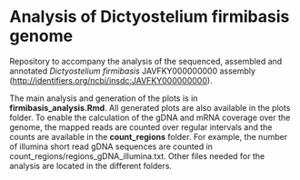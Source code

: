 # Analysis of Dictyostelium firmibasis genome
Repository to accompany the analysis of the sequenced, assembled and annotated <i>Dictyostelium firmibasis</i> JAVFKY000000000 assembly (http://identifiers.org/ncbi/insdc:JAVFKY000000000). 

The main analysis and generation of the plots is in <b>firmibasis_analysis.Rmd</b>. All generated plots are also available in the plots folder. To enable the calculation of the gDNA and mRNA coverage over the genome, the mapped reads are counted over regular intervals and the counts are available in the <b>count_regions</b> folder. For example, the number of illumina short read gDNA sequences are counted in count_regions/regions_gDNA_illumina.txt. Other files needed for the analysis are located in the different folders.
